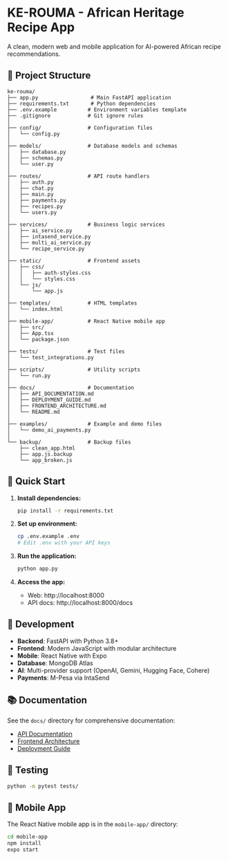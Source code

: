 # KE-ROUMA - African Heritage Recipe App

A clean, modern web and mobile application for AI-powered African recipe recommendations.

## 📁 Project Structure

```
ke-rouma/
├── app.py                 # Main FastAPI application
├── requirements.txt       # Python dependencies
├── .env.example          # Environment variables template
├── .gitignore            # Git ignore rules
│
├── config/               # Configuration files
│   └── config.py
│
├── models/               # Database models and schemas
│   ├── database.py
│   ├── schemas.py
│   └── user.py
│
├── routes/               # API route handlers
│   ├── auth.py
│   ├── chat.py
│   ├── main.py
│   ├── payments.py
│   ├── recipes.py
│   └── users.py
│
├── services/             # Business logic services
│   ├── ai_service.py
│   ├── intasend_service.py
│   ├── multi_ai_service.py
│   └── recipe_service.py
│
├── static/               # Frontend assets
│   ├── css/
│   │   ├── auth-styles.css
│   │   └── styles.css
│   └── js/
│       └── app.js
│
├── templates/            # HTML templates
│   └── index.html
│
├── mobile-app/           # React Native mobile app
│   ├── src/
│   ├── App.tsx
│   └── package.json
│
├── tests/                # Test files
│   └── test_integrations.py
│
├── scripts/              # Utility scripts
│   └── run.py
│
├── docs/                 # Documentation
│   ├── API_DOCUMENTATION.md
│   ├── DEPLOYMENT_GUIDE.md
│   ├── FRONTEND_ARCHITECTURE.md
│   └── README.md
│
├── examples/             # Example and demo files
│   └── demo_ai_payments.py
│
└── backup/               # Backup files
    ├── clean_app.html
    ├── app.js.backup
    └── app_broken.js
```

## 🚀 Quick Start

1. **Install dependencies:**
   ```bash
   pip install -r requirements.txt
   ```

2. **Set up environment:**
   ```bash
   cp .env.example .env
   # Edit .env with your API keys
   ```

3. **Run the application:**
   ```bash
   python app.py
   ```

4. **Access the app:**
   - Web: http://localhost:8000
   - API docs: http://localhost:8000/docs

## 🔧 Development

- **Backend**: FastAPI with Python 3.8+
- **Frontend**: Modern JavaScript with modular architecture
- **Mobile**: React Native with Expo
- **Database**: MongoDB Atlas
- **AI**: Multi-provider support (OpenAI, Gemini, Hugging Face, Cohere)
- **Payments**: M-Pesa via IntaSend

## 📚 Documentation

See the `docs/` directory for comprehensive documentation:
- [API Documentation](docs/API_DOCUMENTATION.md)
- [Frontend Architecture](docs/FRONTEND_ARCHITECTURE.md)
- [Deployment Guide](docs/DEPLOYMENT_GUIDE.md)

## 🧪 Testing

```bash
python -m pytest tests/
```

## 📱 Mobile App

The React Native mobile app is in the `mobile-app/` directory:

```bash
cd mobile-app
npm install
expo start
```
